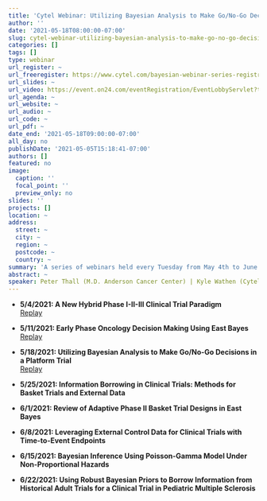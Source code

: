 ```yaml
---
title: 'Cytel Webinar: Utilizing Bayesian Analysis to Make Go/No-Go Decisions in a Platform Trial'
author: ''
date: '2021-05-18T08:00:00-07:00'
slug: cytel-webinar-utilizing-bayesian-analysis-to-make-go-no-go-decisions-in-a-platform-trial
categories: []
tags: []
type: webinar
url_register: ~
url_freeregister: https://www.cytel.com/bayesian-webinar-series-registration
url_slides: ~
url_video: https://event.on24.com/eventRegistration/EventLobbyServlet?target=reg20.jsp&mode=login&eventid=3160412&sessionid=1&key=1929B8F3F563638562684BBA1B94BEF0&regTag=&V2=false&sourcepage=register
url_agenda: ~
url_website: ~
url_audio: ~
url_code: ~
url_pdf: ~
date_end: '2021-05-18T09:00:00-07:00'
all_day: no
publishDate: '2021-05-05T15:18:41-07:00'
authors: []
featured: no
image:
  caption: ''
  focal_point: ''
  preview_only: no
slides: ''
projects: []
location: ~
address:
  street: ~
  city: ~
  region: ~
  postcode: ~
  country: ~
summary: 'A series of webinars held every Tuesday from May 4th to June 22nd, 2021 <span style="color: green;">*(replays available)*</span> '
abstract: ~
speaker: Peter Thall (M.D. Anderson Cancer Center) | Kyle Wathen (Cytel) | Rajat Mukherjee (Cytel) | Pranav Yajnik (Cytel) | Satrajit Roychoudhury (Pfizer) | Marius Thomas (Novartis) | Pantelis Vlachos (Cytel) | Alyssa Biller (Cytel) | Tianjian Zhou (Colorado State University)
---
```

<!--more-->
- **5/4/2021: A New Hybrid Phase I-II-III Clinical Trial Paradigm**  
[Replay](https://event.on24.com/eventRegistration/EventLobbyServlet?target=reg20.jsp&mode=login&eventid=3142844&sessionid=1&key=A7CFB7FFF093713391FB55CF327DC229&regTag=&V2=false&sourcepage=register)
   
- **5/11/2021: Early Phase Oncology Decision Making Using East Bayes**  
[Replay](https://event.on24.com/eventRegistration/EventLobbyServlet?target=reg20.jsp&mode=login&eventid=3160410&sessionid=1&key=60085D7BE81E0415ED79D2544918CD38&regTag=&V2=false&sourcepage=register)  

- **5/18/2021: Utilizing Bayesian Analysis to Make Go/No-Go Decisions in a Platform Trial**  
[Replay](https://event.on24.com/eventRegistration/EventLobbyServlet?target=reg20.jsp&mode=login&eventid=3160412&sessionid=1&key=1929B8F3F563638562684BBA1B94BEF0&regTag=&V2=false&sourcepage=register)

- **5/25/2021: Information Borrowing in Clinical Trials: Methods for Basket Trials and External Data**  

- **6/1/2021: Review of Adaptive Phase II Basket Trial Designs in East Bayes**  

- **6/8/2021: Leveraging External Control Data for Clinical Trials with Time-to-Event Endpoints**  

- **6/15/2021: Bayesian Inference Using Poisson-Gamma Model Under Non-Proportional Hazards**  

- **6/22/2021: Using Robust Bayesian Priors to Borrow Information from Historical Adult Trials for a Clinical Trial in Pediatric Multiple Sclerosis**  

